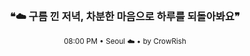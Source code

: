 <div align="center">

<br>

<h3>❝☁️ 구름 낀 저녁, 차분한 마음으로 하루를 되돌아봐요❞</h3>

<sub>08:00 PM • Seoul ☁️ • by CrowRish</sub>

<br>

</div>